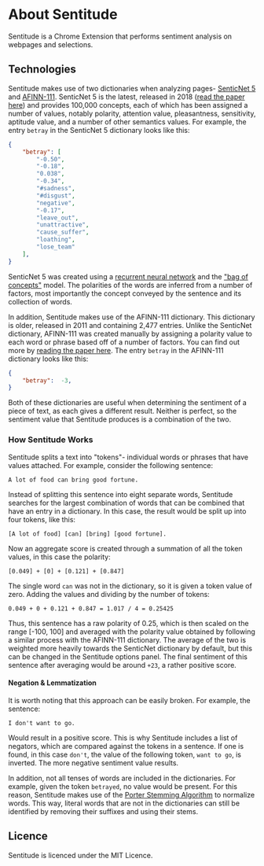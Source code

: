 # About Sentitude

Sentitude is a Chrome Extension that performs sentiment analysis on webpages and selections. 

## Technologies 

Sentitude makes use of two dictionaries when analyzing pages- [SenticNet 5](http://sentic.net/about/) and [AFINN-111](http://www2.imm.dtu.dk/pubdb/views/publication_details.php?id=6010). SenticNet 5 is the latest, released in 2018 ([read the paper here](http://sentic.net/senticnet-5.pdf)) and provides 100,000 concepts, each of which has been assigned a number of values, notably polarity, attention value, pleasantness, sensitivity, aptitude value, and a number of other semantics values. For example, the entry `betray` in the SenticNet 5 dictionary looks like this: 
```json
{
    "betray": [
        "-0.50",
        "-0.18",
        "0.038",
        "-0.34",
        "#sadness",
        "#disgust",
        "negative",
        "-0.17",
        "leave_out",
        "unattractive",
        "cause_suffer",
        "loathing",
        "lose_team"
    ],
}
```
SenticNet 5 was created using a [recurrent neural network](https://en.wikipedia.org/wiki/Recurrent_neural_network) and the ["bag of concepts"](http://sentic.net/jumping-nlp-curves.pdf) model. The polarities of the words are inferred from a number of factors, most importantly the concept conveyed by the sentence and its collection of words. 

In addition, Sentitude makes use of the AFINN-111 dictionary. This dictionary is older, released in 2011 and containing 2,477 entries. Unlike the SenticNet dictionary, AFINN-111 was created manually by assigning a polarity value to each word or phrase based off of a number of factors. You can find out more by [reading the paper here](https://arxiv.org/pdf/1103.2903.pdf). The entry `betray` in the AFINN-111 dictionary looks like this:
```json
{
    "betray":  -3,
}
``` 
Both of these dictionaries are useful when determining the sentiment of a piece of text, as each gives a different result. Neither is perfect, so the sentiment value that Sentitude produces is a combination of the two.  

### How Sentitude Works

Sentitude splits a text into "tokens"- individual words or phrases that have values attached. For example, consider the following sentence:
```
A lot of food can bring good fortune. 
```
Instead of splitting this sentence into eight separate words, Sentitude searches for the largest combination of words that can be combined that have an entry in a dictionary. In this case, the result would be split up into four tokens, like this:
```
[A lot of food] [can] [bring] [good fortune].
```
Now an aggregate score is created through a summation of all the token values, in this case the polarity:
```
[0.049] + [0] + [0.121] + [0.847]
```
The single word `can` was not in the dictionary, so it is given a token value of zero. Adding the values and dividing by the number of tokens:
```
0.049 + 0 + 0.121 + 0.847 = 1.017 / 4 = 0.25425
``` 
Thus, this sentence has a raw polarity of 0.25, which is then scaled on the range [-100, 100] and averaged with the polarity value obtained by following a similar process with the AFINN-111 dictionary. The average of the two is weighted more heavily towards the SenticNet dictionary by default, but this can be changed in the Sentitude options panel. The final sentiment of this sentence after averaging would be around `+23`, a rather positive score. 

#### Negation & Lemmatization

It is worth noting that this approach can be easily broken. For example, the sentence:
```
I don't want to go.
```
Would result in a positive score. This is why Sentitude includes a list of negators, which are compared against the tokens in a sentence. If one is found, in this case `don't`, the value of the following token, `want to go`, is inverted. The more negative sentiment value results. 

In addition, not all tenses of words are included in the dictionaries. For example, given the token `betrayed`, no value would be present. For this reason, Sentitude makes use of the [Porter Stemming Algorithm](https://tartarus.org/martin/PorterStemmer/) to normalize words. This way, literal words that are not in the dictionaries can still be identified by removing their suffixes and using their stems. 

## Licence 

Sentitude is licenced under the MIT Licence. 

